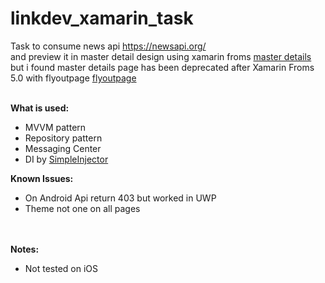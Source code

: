 # linkdev_xamarin_task
Task to consume news api https://newsapi.org/ </br>
and preview it in master detail design using xamarin froms 
<a href="https://docs.microsoft.com/en-us/dotnet/api/xamarin.forms.masterdetailpage?view=xamarin-forms">master details</a>
</br>but i found master details page has been deprecated after Xamarin Froms 5.0 with flyoutpage
<a href="https://docs.microsoft.com/en-us/xamarin/xamarin-forms/app-fundamentals/navigation/flyoutpage">flyoutpage</a> </br> </br>

<b>What is used:</b></br>
- MVVM pattern
- Repository pattern
- Messaging Center
- DI by <a href="https://docs.simpleinjector.org/en/latest/">SimpleInjector</a>

<b>Known Issues:</b></br>
- On Android Api return 403 but worked in UWP </br>
- Theme not one on all pages </br>

</br></br>
<b>Notes:</b></br>
- Not tested on iOS <br/>





